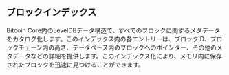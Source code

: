 ## ブロックインデックス

Bitcoin Core内のLevelDBデータ構造で、すべてのブロックに関するメタデータをカタログ化します。このインデックス内の各エントリーは、ブロックID、ブロックチェーン内の高さ、データベース内のブロックへのポインター、その他のメタデータなどの詳細を提供します。このインデックス化により、メモリ内に保存されたブロックを迅速に見つけることができます。